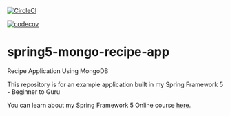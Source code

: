 [![CircleCI](https://circleci.com/gh/springframeworkguru/spring5-mongo-recipe-app.svg?style=svg)](https://circleci.com/gh/springframeworkguru/spring5-mongo-recipe-app)

[![codecov](https://codecov.io/gh/springframeworkguru/spring5-mongo-recipe-app/branch/master/graph/badge.svg)](https://codecov.io/gh/springframeworkguru/spring5-mongo-recipe-app)
# spring5-mongo-recipe-app
Recipe Application Using MongoDB

This repository is for an example application built in my Spring Framework 5 - Beginner to Guru

You can learn about my Spring Framework 5 Online course [here.](http://courses.springframework.guru/p/spring-framework-5-begginer-to-guru/?product_id=363173)